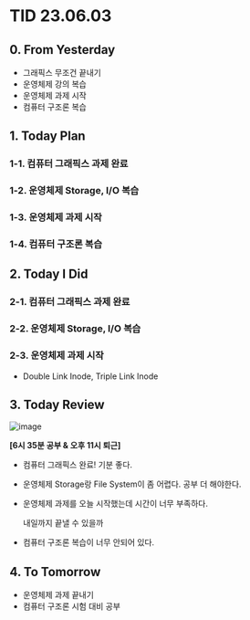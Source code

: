 # TID 23.06.03

## 0. From Yesterday

- 그래픽스 무조건 끝내기
- 운영체제 강의 복습
- 운영체제 과제 시작
- 컴퓨터 구조론 복습

## 1. Today Plan

### 1-1. 컴퓨터 그래픽스 과제 완료

### 1-2. 운영체제 Storage, I/O 복습

### 1-3. 운영체제 과제 시작

### 1-4. 컴퓨터 구조론 복습

## 2. Today I Did

### 2-1. 컴퓨터 그래픽스 과제 완료

### 2-2. 운영체제 Storage, I/O 복습

### 2-3. 운영체제 과제 시작

- Double Link Inode, Triple Link Inode

## 3. Today Review

![image](https://github.com/whisoo98/Today-I-Did/assets/71370211/46a1b7b8-4dd2-4596-a324-5144011a6e6d)

**[6시 35분 공부 & 오후 11시 퇴근]**

- 컴퓨터 그래픽스 완료! 기분 좋다.
- 운영체제 Storage랑 File System이 좀 어렵다. 공부 더 해야한다.
- 운영체제 과제를 오늘 시작했는데 시간이 너무 부족하다.
    
    내일까지 끝낼 수 있을까
    
- 컴퓨터 구조론 복습이 너무 안되어 있다.

## 4. To Tomorrow

- 운영체제 과제 끝내기
- 컴퓨터 구조론 시험 대비 공부
